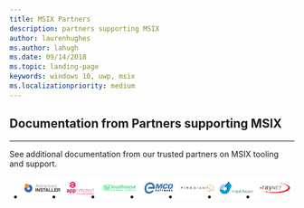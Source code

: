 ```yaml
---
title: MSIX Partners
description: partners supporting MSIX
author: laurenhughes
ms.author: lahugh
ms.date: 09/14/2018
ms.topic: landing-page
keywords: windows 10, uwp, msix
ms.localizationpriority: medium
---
```


## Documentation from Partners supporting MSIX
<hr />
See additional documentation from our trusted partners on MSIX tooling and support.

<div class="v2" id="main1">
    <div class="container">
        <ul class="cardsX panelContent singlePanelContent cols cols4" style="float: left; display: flex!important;">
            <li>
                <a href="https://www.advancedinstaller.com/desktop-bridge">
                    <div class="cardSize">
                        <div class="cardPadding">
                            <div class="card">
                                <div class="cardImageOuter">
                                    <div class="cardImage" style="height: auto;">
                                        <img src="images/AdvancedInstaller_Logo.png" alt="" />
                                    </div>
                                </div>
                            </div>
                        </div>
                    </div>
                </a>
            </li>
            <li>
                <a href="https://www.apptimized.com/solutions/">
                    <div class="cardSize">
                        <div class="cardPadding">
                            <div class="card">
                                <div class="cardImageOuter">
                                    <div class="cardImage" style="height: auto;">
                                        <img src="images/Apptimized_Logo.png" alt="" />
                                    </div>
                                </div>
                            </div>
                        </div>
                    </div>
                </a>
            </li>
            <li>
                <a href="https://cloudhouse.com/msixpr">
                    <div class="cardSize">
                        <div class="cardPadding">
                            <div class="card">
                                <div class="cardImageOuter">
                                    <div class="cardImage" style="height: auto;">
                                        <img src="images/CloudHouse_Logo.png" alt="" />
                                    </div>
                                </div>
                            </div>
                        </div>
                    </div>
                </a>
            </li>
            <li>
                <a href="https://emcosoftware.com/msi-package-builder">
                    <div class="cardSize">
                        <div class="cardPadding">
                            <div class="card">
                                <div class="cardImageOuter">
                                    <div class="cardImage" style="height: auto;">
                                        <img src="images/EMCO_Software_Logo.png" alt="" />
                                    </div>
                                </div>
                            </div>
                        </div>
                    </div>
                </a>
            </li>
            <li>
                <a href="https://www.firegiant.com/">
                    <div class="cardSize">
                        <div class="cardPadding">
                            <div class="card">
                                <div class="cardImageOuter">
                                    <div class="cardImage" style="height: auto;">
                                        <img src="images/FireGiant_Logo.png" alt="" />
                                    </div>
                                </div>
                            </div>
                        </div>
                    </div>
                </a>
            </li>
            <li>
                <a href="https://www.installaware.com/msix.htm">
                    <div class="cardSize">
                        <div class="cardPadding">
                            <div class="card">
                                <div class="cardImageOuter">
                                    <div class="cardImage" style="height: auto;">
                                        <img src="images/installAware_logo.png" alt="" />
                                    </div>
                                </div>
                            </div>
                        </div>
                    </div>
                </a>
            </li>
            <li>
                <a href="https://raynet.de/en/Raynet-Products/RayPackStudio">
                    <div class="cardSize">
                        <div class="cardPadding">
                            <div class="card">
                                <div class="cardImageOuter">
                                    <div class="cardImage" style="height: auto;">
                                        <img src="images/Raynet_Logo.png" alt="" />
                                    </div>
                                </div>
                            </div>
                        </div>
                    </div>
                </a>
            </li>
        </ul>
    </div>
</div>


